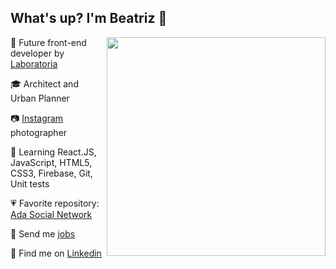 ## What's up? I'm Beatriz :wave:

<img align='right' src='https://i.giphy.com/media/ALNEAekQx2nv36kERv/giphy.webp' width=350 frameBorder="0" ></img>

🚀 Future front-end developer by [Laboratoria](https://www.laboratoria.la/)<br>

🎓 Architect and Urban Planner<br>

📷 [Instagram](https://www.instagram.com/beatrizpenalva_/) photographer<br>

📖 Learning React.JS, JavaScript, HTML5, CSS3, Firebase, Git, Unit tests<br>

💗 Favorite repository: [Ada Social Network](https://github.com/beatrizpenalva/ada-social-network)<br>

💌 Send me <a href="mailto:biapenalva@gmail.com">jobs</a><br>

💼 Find me on [Linkedin](https://www.linkedin.com/in/beatrizpenalva/)<br>
